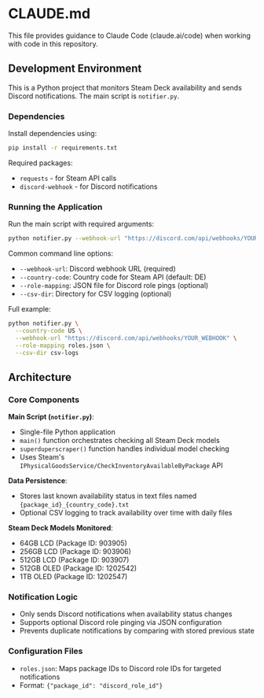 # CLAUDE.md

This file provides guidance to Claude Code (claude.ai/code) when working with code in this repository.

## Development Environment

This is a Python project that monitors Steam Deck availability and sends Discord notifications. The main script is `notifier.py`.

### Dependencies
Install dependencies using:
```bash
pip install -r requirements.txt
```

Required packages:
- `requests` - for Steam API calls
- `discord-webhook` - for Discord notifications

### Running the Application

Run the main script with required arguments:
```bash
python notifier.py --webhook-url "https://discord.com/api/webhooks/YOUR_WEBHOOK"
```

Common command line options:
- `--webhook-url`: Discord webhook URL (required)
- `--country-code`: Country code for Steam API (default: DE)
- `--role-mapping`: JSON file for Discord role pings (optional)
- `--csv-dir`: Directory for CSV logging (optional)

Full example:
```bash
python notifier.py \
  --country-code US \
  --webhook-url "https://discord.com/api/webhooks/YOUR_WEBHOOK" \
  --role-mapping roles.json \
  --csv-dir csv-logs
```

## Architecture

### Core Components

**Main Script (`notifier.py`)**:
- Single-file Python application
- `main()` function orchestrates checking all Steam Deck models
- `superduperscraper()` function handles individual model checking
- Uses Steam's `IPhysicalGoodsService/CheckInventoryAvailableByPackage` API

**Data Persistence**:
- Stores last known availability status in text files named `{package_id}_{country_code}.txt`
- Optional CSV logging to track availability over time with daily files

**Steam Deck Models Monitored**:
- 64GB LCD (Package ID: 903905)
- 256GB LCD (Package ID: 903906) 
- 512GB LCD (Package ID: 903907)
- 512GB OLED (Package ID: 1202542)
- 1TB OLED (Package ID: 1202547)

### Notification Logic
- Only sends Discord notifications when availability status changes
- Supports optional Discord role pinging via JSON configuration
- Prevents duplicate notifications by comparing with stored previous state

### Configuration Files
- `roles.json`: Maps package IDs to Discord role IDs for targeted notifications
- Format: `{"package_id": "discord_role_id"}`